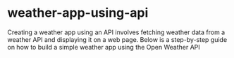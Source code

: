# weather-app-using-api
Creating a weather app using an API involves fetching weather data from a weather API and displaying it on a web page. Below is a step-by-step guide on how to build a simple weather app using the Open Weather API
